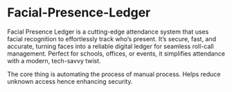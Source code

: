 # Facial-Presence-Ledger
Facial Presence Ledger is a cutting-edge attendance system that uses facial recognition to effortlessly track who’s present. It’s secure, fast, and accurate, turning faces into a reliable digital ledger for seamless roll-call management. Perfect for schools, offices, or events, it simplifies attendance with a modern, tech-savvy twist.

The core thing is automating the process of manual process. Helps reduce unknown access hence enhancing security. 
